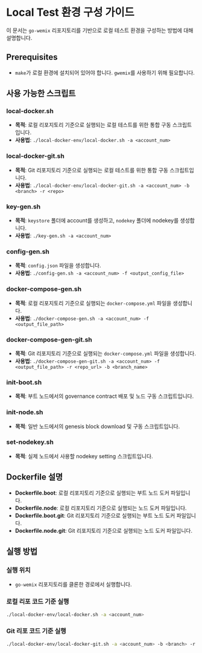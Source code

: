 # Local Test 환경 구성 가이드

이 문서는 `go-wemix` 리포지토리를 기반으로 로컬 테스트 환경을 구성하는 방법에 대해 설명합니다.

## Prerequisites

- `make`가 로컬 환경에 설치되어 있어야 합니다. `gwemix`를 사용하기 위해 필요합니다.

## 사용 가능한 스크립트

### local-docker.sh

- **목적**: 로컬 리포지토리 기준으로 실행되는 로컬 테스트를 위한 통합 구동 스크립트입니다.
- **사용법**: `./local-docker-env/local-docker.sh -a <account_num>`

### local-docker-git.sh

- **목적**: Git 리포지토리 기준으로 실행되는 로컬 테스트를 위한 통합 구동 스크립트입니다.
- **사용법**: `./local-docker-env/local-docker-git.sh -a <account_num> -b <branch> -r <repo>`

### key-gen.sh

- **목적**: `keystore` 폴더에 account를 생성하고, `nodekey` 폴더에 nodekey를 생성합니다.
- **사용법**: `./key-gen.sh -a <account_num>`

### config-gen.sh

- **목적**: `config.json` 파일을 생성합니다.
- **사용법**: `./config-gen.sh -a <account_num> -f <output_config_file>`

### docker-compose-gen.sh

- **목적**: 로컬 리포지토리 기준으로 실행되는 `docker-compose.yml` 파일을 생성합니다.
- **사용법**: `./docker-compose-gen.sh -a <account_num> -f <output_file_path>`

### docker-compose-gen-git.sh

- **목적**: Git 리포지토리 기준으로 실행되는 `docker-compose.yml` 파일을 생성합니다.
- **사용법**: `./docker-compose-gen-git.sh -a <account_num> -f <output_file_path> -r <repo_url> -b <branch_name>`

### init-boot.sh

- **목적**: 부트 노드에서의 governance contract 배포 및 노드 구동 스크립트입니다.

### init-node.sh

- **목적**: 일반 노드에서의 genesis block download 및 구동 스크립트입니다.

### set-nodekey.sh

- **목적**: 실제 노드에서 사용할 nodekey setting 스크립트입니다.

## Dockerfile 설명

- **Dockerfile.boot**: 로컬 리포지토리 기준으로 실행되는 부트 노드 도커 파일입니다.
- **Dockerfile.node**: 로컬 리포지토리 기준으로 실행되는 노드 도커 파일입니다.
- **Dockerfile.boot.git**: Git 리포지토리 기준으로 실행되는 부트 노드 도커 파일입니다.
- **Dockerfile.node.git**: Git 리포지토리 기준으로 실행되는 노드 도커 파일입니다.

## 실행 방법

### 실행 위치

- `go-wemix` 리포지토리를 클론한 경로에서 실행합니다.

### 로컬 리포 코드 기준 실행

```bash
./local-docker-env/local-docker.sh -a <account_num>
```

### Git 리포 코드 기준 실행

```bash
./local-docker-env/local-docker-git.sh -a <account_num> -b <branch> -r <repo>
```
